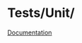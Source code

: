 # Tests/Unit/

[Documentation](https://docs.typo3.org/m/typo3/reference-coreapi/12.4/en-us/Testing/WritingUnit.html)